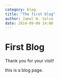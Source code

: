 ```yaml
---
category: blog 
title: "The first blog"
author: Jamal H. Salim
date: 2014-09-09 14:00
---
```

First Blog
=========
Thank you for your visit!
<p>this is a blog page.</p>

